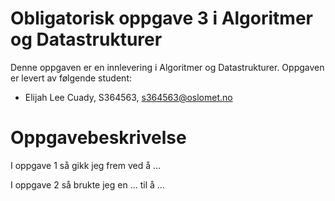 # Obligatorisk oppgave 3 i Algoritmer og Datastrukturer

Denne oppgaven er en innlevering i Algoritmer og Datastrukturer. 
Oppgaven er levert av følgende student:
* Elijah Lee Cuady, S364563, s364563@oslomet.no


# Oppgavebeskrivelse

I oppgave 1 så gikk jeg frem ved å ...

I oppgave 2 så brukte jeg en ... til å ...
